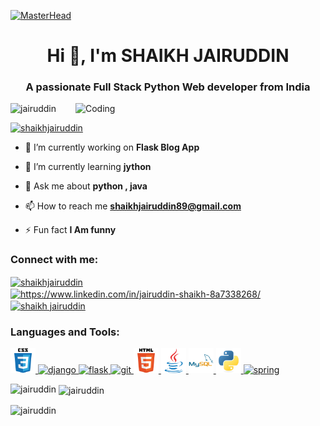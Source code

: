 [![MasterHead](https://images.yourstory.com/cs/wordpress/2018/02/API.gif)](https://rishavchanda.io)
<h1 align="center">Hi 👋, I'm SHAIKH JAIRUDDIN</h1>
<h3 align="center">A passionate Full Stack Python Web developer from India</h3>
<img align="right" alt="Coding" width="400" src="https://cdn.dribbble.com/users/1162077/screenshots/3848914/programmer.gif">
<p align="left"> <img src="https://komarev.com/ghpvc/?username=jairuddin&label=Profile%20views&color=0e75b6&style=flat" alt="jairuddin" /> </p>

<p align="left"> <a href="https://twitter.com/shaikhjairuddin" target="blank"><img src="https://img.shields.io/twitter/follow/shaikhjairuddin?logo=twitter&style=for-the-badge" alt="shaikhjairuddin" /></a> </p>

- 🔭 I’m currently working on **Flask Blog App**

- 🌱 I’m currently learning **jython**

- 💬 Ask me about **python , java**

- 📫 How to reach me **shaikhjairuddin89@gmail.com**

- ⚡ Fun fact **I Am funny**

<h3 align="left">Connect with me:</h3>
<p align="left">
<a href="https://twitter.com/shaikhjairuddin" target="blank"><img align="center" src="https://raw.githubusercontent.com/rahuldkjain/github-profile-readme-generator/master/src/images/icons/Social/twitter.svg" alt="shaikhjairuddin" height="30" width="40" /></a>
<a href="https://linkedin.com/in/https://www.linkedin.com/in/jairuddin-shaikh-8a7338268/" target="blank"><img align="center" src="https://raw.githubusercontent.com/rahuldkjain/github-profile-readme-generator/master/src/images/icons/Social/linked-in-alt.svg" alt="https://www.linkedin.com/in/jairuddin-shaikh-8a7338268/" height="30" width="40" /></a>
<a href="https://fb.com/shaikh jairuddin" target="blank"><img align="center" src="https://raw.githubusercontent.com/rahuldkjain/github-profile-readme-generator/master/src/images/icons/Social/facebook.svg" alt="shaikh jairuddin" height="30" width="40" /></a>
</p>

<h3 align="left">Languages and Tools:</h3>
<p align="left"> <a href="https://www.w3schools.com/css/" target="_blank" rel="noreferrer"> <img src="https://raw.githubusercontent.com/devicons/devicon/master/icons/css3/css3-original-wordmark.svg" alt="css3" width="40" height="40"/> </a> <a href="https://www.djangoproject.com/" target="_blank" rel="noreferrer"> <img src="https://cdn.worldvectorlogo.com/logos/django.svg" alt="django" width="40" height="40"/> </a> <a href="https://flask.palletsprojects.com/" target="_blank" rel="noreferrer"> <img src="https://www.vectorlogo.zone/logos/pocoo_flask/pocoo_flask-icon.svg" alt="flask" width="40" height="40"/> </a> <a href="https://git-scm.com/" target="_blank" rel="noreferrer"> <img src="https://www.vectorlogo.zone/logos/git-scm/git-scm-icon.svg" alt="git" width="40" height="40"/> </a> <a href="https://www.w3.org/html/" target="_blank" rel="noreferrer"> <img src="https://raw.githubusercontent.com/devicons/devicon/master/icons/html5/html5-original-wordmark.svg" alt="html5" width="40" height="40"/> </a> <a href="https://www.java.com" target="_blank" rel="noreferrer"> <img src="https://raw.githubusercontent.com/devicons/devicon/master/icons/java/java-original.svg" alt="java" width="40" height="40"/> </a> <a href="https://www.mysql.com/" target="_blank" rel="noreferrer"> <img src="https://raw.githubusercontent.com/devicons/devicon/master/icons/mysql/mysql-original-wordmark.svg" alt="mysql" width="40" height="40"/> </a> <a href="https://www.python.org" target="_blank" rel="noreferrer"> <img src="https://raw.githubusercontent.com/devicons/devicon/master/icons/python/python-original.svg" alt="python" width="40" height="40"/> </a> <a href="https://spring.io/" target="_blank" rel="noreferrer"> <img src="https://www.vectorlogo.zone/logos/springio/springio-icon.svg" alt="spring" width="40" height="40"/> </a> </p>

<p><img align="left" src="https://github-readme-stats.vercel.app/api/top-langs?username=jairuddin&show_icons=true&locale=en&layout=compact" alt="jairuddin" /></p>

<p>&nbsp;<img align="center" src="https://github-readme-stats.vercel.app/api?username=jairuddin&show_icons=true&locale=en" alt="jairuddin" /></p>

<p><img align="center" src="https://github-readme-streak-stats.herokuapp.com/?user=jairuddin&" alt="jairuddin" /></p>

